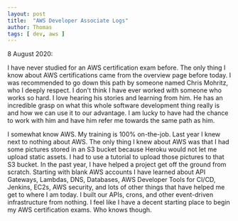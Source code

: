 ```yaml
---
layout: post
title:  "AWS Developer Associate Logs"
author: Thomas
tags: [ dev, aws ]
---
```

8 August 2020:

I have never studied for an AWS certification exam before. The only thing I know about AWS certifications came from the overview page before today. I was recommended to go down this path by someone named Chris Mohritz, who I deeply respect. I don't think I have ever worked with someone who works so hard. I love hearing his stories and learning from him. He has an incredible grasp on what this whole software development thing really is and how we can use it to our advantage. I am lucky to have had the chance to work with him and have him refer me towards the same path as him.

I somewhat know AWS. My training is 100% on-the-job. Last year I knew next to nothing about AWS. The only thing I knew about AWS was that I had some pictures stored in an S3 bucket because Heroku would not let me upload static assets. I had to use a tutorial to upload those pictures to that S3 bucket. In the past year, I have helped a project get off the ground from scratch. Starting with blank AWS accounts I have learned about API Gateways, Lambdas, DNS, Databases, AWS Developer Tools for CI/CD, Jenkins, EC2s, AWS security, and lots of other things that have helped me get to where I am today. I built our APIs, crons, and other event-driven infrastructure from nothing. I feel like I have a decent starting place to begin my AWS certification exams. Who knows though.
